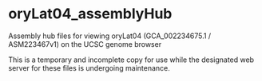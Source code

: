 # oryLat04_assemblyHub
Assembly hub files for viewing oryLat04 (GCA_002234675.1 / ASM223467v1) on the UCSC genome browser

This is a temporary and incomplete copy for use while the designated web server for these files is undergoing maintenance.
